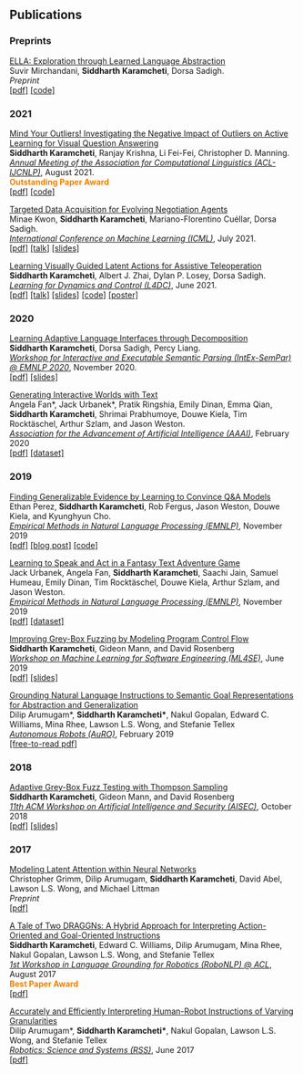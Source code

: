 ## Publications

### Preprints
[ELLA: Exploration through Learned Language Abstraction](https://arxiv.org/abs/2103.05825)  
Suvir Mirchandani, **Siddharth Karamcheti**, Dorsa Sadigh.  
*Preprint*  
[[pdf]](/assets/papers/ella-preprint21.pdf) [[code]](https://github.com/Stanford-ILIAD/ELLA)

### 2021

[Mind Your Outliers! Investigating the Negative Impact of Outliers on Active Learning for Visual Question Answering](https://arxiv.org/abs/2107.02331)  
**Siddharth Karamcheti**, Ranjay Krishna, Li Fei-Fei, Christopher D. Manning.  
[*Annual Meeting of the Association for Computational Linguistics (ACL-IJCNLP)*](https://2021.aclweb.org/), August 2021.  
<span style="color:#F38000"><b>Outstanding Paper Award</b></span>  
[[pdf]](/assets/papers/acl21.pdf) [[code]](https://github.com/siddk/vqa-outliers)

[Targeted Data Acquisition for Evolving Negotiation Agents](https://arxiv.org/abs/2106.07728)  
Minae Kwon, **Siddharth Karamcheti**, Mariano-Florentino Cuéllar, Dorsa Sadigh.  
[*International Conference on Machine Learning (ICML)*](https://icml.cc/), July 2021.  
[[pdf]](/assets/papers/icml21.pdf) [[talk]](https://youtu.be/xxCSim8YOVM) [[slides]](/assets/slides/icml21.pdf)

[Learning Visually Guided Latent Actions for Assistive Teleoperation](https://arxiv.org/abs/2105.00580)  
**Siddharth Karamcheti**, Albert J. Zhai, Dylan P. Losey, Dorsa Sadigh.  
[*Learning for Dynamics and Control (L4DC)*](https://l4dc.ethz.ch/), June 2021.  
[[pdf]](/assets/papers/l4dc21.pdf) [[talk]](https://youtu.be/6nTlH5ALsJQ) [[slides]](/assets/slides/l4dc21.pdf) [[code]](https://github.com/Stanford-ILIAD/vla/) [[poster]](/assets/posters/l4dc21.pdf)


### 2020

[Learning Adaptive Language Interfaces through Decomposition](https://arxiv.org/abs/2010.05190)  
**Siddharth Karamcheti**, Dorsa Sadigh, Percy Liang.  
[*Workshop for Interactive and Executable Semantic Parsing (IntEx-SemPar) @ EMNLP 2020*](https://intex-sempar.github.io/), November 2020.  
[[pdf]](/assets/papers/intexsempar20.pdf)  [[slides]](/assets/slides/intexsempar20.pdf)

[Generating Interactive Worlds with Text](https://arxiv.org/abs/1911.09194)  
Angela Fan\*, Jack Urbanek\*, Pratik Ringshia, Emily Dinan, Emma Qian, **Siddharth Karamcheti**, Shrimai Prabhumoye, Douwe Kiela, Tim Rocktäschel, Arthur Szlam, and Jason Weston.  
[*Association for the Advancement of Artificial Intelligence (AAAI)*](https://aaai.org/Conferences/AAAI-20/), February 2020  
[[pdf]](/assets/papers/worldbuilding-aaai20.pdf) [[dataset]](https://parl.ai/projects/light/)

### 2019

[Finding Generalizable Evidence by Learning to Convince Q&A Models](https://arxiv.org/abs/1909.05863)  
Ethan Perez, **Siddharth Karamcheti**, Rob Fergus, Jason Weston, Douwe Kiela, and Kyunghyun Cho.  
[*Empirical Methods in Natural Language Processing (EMNLP)*](https://www.emnlp-ijcnlp2019.org/), November 2019  
[[pdf]](/assets/papers/debate-emnlp19.pdf) [[blog post]](https://medium.com/@ethanperez18/what-convinces-q-a-models-7b39faf07825) [[code]](https://github.com/ethanjperez/convince)

[Learning to Speak and Act in a Fantasy Text Adventure Game](https://arxiv.org/abs/1903.03094)  
Jack Urbanek, Angela Fan, **Siddharth Karamcheti**, Saachi Jain, Samuel Humeau, Emily Dinan, Tim Rocktäschel, Douwe Kiela, Arthur Szlam, and Jason Weston.  
[*Empirical Methods in Natural Language Processing (EMNLP)*](https://www.emnlp-ijcnlp2019.org/), November 2019  
[[pdf]](/assets/papers/light-emnlp19.pdf) [[dataset]](https://parl.ai/projects/light/)

[Improving Grey-Box Fuzzing by Modeling Program Control Flow](https://arxiv.org/abs/1811.08973)  
**Siddharth Karamcheti**, Gideon Mann, and David Rosenberg  
[*Workshop on Machine Learning for Software Engineering (ML4SE)*](https://ml4se.github.io/), June 2019  
[[pdf]](/assets/papers/ml4se19.pdf) [[slides]](/assets/slides/ml4se19.pdf)

[Grounding Natural Language Instructions to Semantic Goal Representations for Abstraction and Generalization](https://doi.org/10.1007/s10514-018-9792-8)  
Dilip Arumugam*, __Siddharth Karamcheti*__, Nakul Gopalan, Edward C. Williams, Mina Rhee, Lawson L.S. Wong, and Stefanie Tellex  
[*Autonomous Robots (AuRO)*](https://link.springer.com/journal/10514), February 2019  
[[free-to-read pdf]](/assets/papers/auro19.pdf)

### 2018

[Adaptive Grey-Box Fuzz Testing with Thompson Sampling](https://arxiv.org/abs/1808.08256)  
**Siddharth Karamcheti**, Gideon Mann, and David Rosenberg  
[*11th ACM Workshop on Artificial Intelligence and Security (AISEC)*](http://aisec2018.icsi.berkeley.edu/aisec2018/program.html), October 2018  
[[pdf]](/assets/papers/aisec18.pdf) [[slides]](/assets/slides/aisec18.pdf)

### 2017

[Modeling Latent Attention within Neural Networks](https://arxiv.org/abs/1706.00536)  
Christopher Grimm, Dilip Arumugam, **Siddharth Karamcheti**, David Abel, Lawson L.S. Wong, and Michael Littman  
*Preprint*  
[[pdf]](/assets/papers/lans17.pdf)

[A Tale of Two DRAGGNs: A Hybrid Approach for Interpreting Action-Oriented and Goal-Oriented Instructions](https://arxiv.org/abs/1707.08668)  
**Siddharth Karamcheti**, Edward C. Williams, Dilip Arumugam, Mina Rhee, Nakul Gopalan, Lawson L.S. Wong, and Stefanie Tellex  
[*1st Workshop in Language Grounding for Robotics (RoboNLP) @ ACL*](https://robo-nlp.github.io/2017_index.html), August 2017  
<span style="color:#F38000"><b>Best Paper Award</b></span>  
[[pdf]](/assets/papers/robonlp17.pdf) 

[Accurately and Efficiently Interpreting Human-Robot Instructions of Varying Granularities](https://arxiv.org/abs/1704.06616)  
Dilip Arumugam*, __Siddharth Karamcheti*__, Nakul Gopalan, Lawson L.S. Wong, and Stefanie Tellex  
[*Robotics: Science and Systems (RSS)*](http://www.roboticsproceedings.org/rss13/index.html), June 2017  
[[pdf]](/assets/papers/rss17.pdf)
